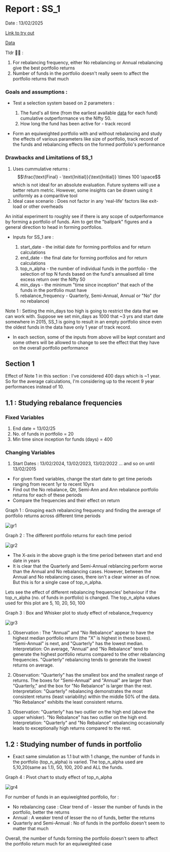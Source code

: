 # Report : SS_1

Date : 13/02/2025 

[Link to try out](https://mfproject.streamlit.app/ss_1) 

[Data](https://github.com/TheProfitPilgrim/MF_Backtest_app/blob/main/reports/report_data/sim_1.csv) 

Tldr 🥱😴 : 
1. For rebalancing frequency, either No rebalancing or Annual rebalancing give the best portfolio returns
2. Number of funds in the portfolio doesn't really seem to affect the portfolio returns that much

### Goals and assumptions : 
* Test a selection system based on 2 parameters :
  1. The fund's all time (from the earliest available [data](https://github.com/TheProfitPilgrim/MF_Backtest_app/tree/main/Data/Input) for each fund) cumulative outperformance vs the Nifty 50.
  2. How long the fund has been active for - track record
  
* Form an equiweighted portfolio with and without rebalancing and study the effects of various parameters like size of portfolio, track record of the funds and rebalancing effects on the formed portfolio's performance

### Drawbacks and Limitations of SS_1
1. Uses cummulative returns : 
$$\frac{\text{Final} - \text{Initial}}{\text{Initial}} \times 100 \space$$
which is not ideal for an absolute evaluation. Future systems will use a better return metric. However, some insights can be drawn using it uniformly as a comparitive tool
2. Ideal case scenario : Does not factor in any 'real-life' factors like exit-load or other overheads

An initial experiment to roughly see if there is any scope of outperformance by forming a portfolio of funds. Aim to get the "ballpark" figures and a general direction to head in forming portfolios. 

* Inputs for SS_1 are :
  
  1. start_date - the initial date for forming portfolios and for return calculations 
  2. end_date - the final date for forming portfolios and for return calculations
  3. top_n_alpha - the number of individual funds in the portfolio - the selection of top N funds based on the fund's annualised all time excess return over the Nifty 50 
  4. min_days - the minimum "time since inception" that each of the funds in the portfolio must have
  5. rebalance_frequency - Quarterly, Semi-Annual, Annual or "No" (for no rebalance)

Note 1 : Setting the min_days too high is going to restrict the data that we can work with.
Suppose we set min_days as 1000 that ~3 yrs and start date somewhere in 2015, SS_1 is going to result in an empty portfolio since even the oldest funds in the data have only 1 year of track record. 
     
* In each section, some of the inputs from above will be kept constant and some others will be allowed to change to see the effect that they have on the overall portfolio performance  

## Section 1

Effect of Note 1 in this section : I've considered 400 days which is ~1 year. So for the average calculations, I'm considering up to the recent 9 year performances instead of 10. 

## 1.1 : Studying rebalance frequencies

### Fixed Variables
1. End date = 13/02/25
2. No. of funds in portfolio = 20
3. Min time since inception for funds (days) = 400 

### Changing Variables
1. Start Dates : 13/02/2024, 13/02/2023, 13/02/2022 ... and so on until 13/02/2015

* For given fixed variables, change the start date to get time periods ranging from recent 1yr to recent 10yrs
* Find out the No rebalance, Qtr, Semi-Ann and Ann rebalance portfolio returns for each of these periods
* Compare the frequencies and their effect on return

Graph 1 : Grouping each rebalancing frequency and finding the average of portfolio returns across different time periods 

![gr1](https://github.com/TheProfitPilgrim/MF_Backtest_app/blob/main/reports/report_media/Picture1.png)

Graph 2 : The different portfolio returns for each time period

![gr2](https://github.com/TheProfitPilgrim/MF_Backtest_app/blob/main/reports/report_media/Picture2.png)

* The X-axis in the above graph is the time period between start and end date in years
* It is clear that the Quarterly and Semi-Annual reblancing perform worse than the Annual and No rebalancing cases. However, between the Annual and No rebalancing cases, there isn't a clear winner as of now. But this is for a single case of top_n_alpha.

Lets see the effect of different rebalancing frequencies' behaviour if the top_n_alpha (no. of funds in portfolio) is changed. The top_n_alpha values used for this plot are 5, 10, 20, 50, 100

Graph 3 : Box and Whisker plot to study effect of rebalance_frequency

![gr3](https://github.com/TheProfitPilgrim/MF_Backtest_app/blob/main/reports/report_media/Picture3.png)

1. Observation : The "Annual" and "No Rebalance" appear to have the highest median portfolio return (the "X" is highest in these boxes). "Semi-Annual" is next, and "Quarterly" has the lowest median.
Interpretation: On average, "Annual" and "No Rebalance" tend to generate the highest portfolio returns compared to the other rebalancing frequencies. "Quarterly" rebalancing tends to generate the lowest returns on average.

2. Observation: "Quarterly" has the smallest box and the smallest range of returns. The boxes for "Semi-Annual" and "Annual" are larger than "Quarterly," and the box for "No Rebalance" is larger than the rest.
Interpretation: "Quarterly" rebalancing demonstrates the most consistent returns (least variability) within the middle 50% of the data. "No Rebalance" exhibits the least consistent returns.

4. Observation: "Quarterly" has two outlier on the high end (above the upper whisker). "No Rebalance" has two outlier on the high end.
Interpretation: "Quarterly" and "No Rebalance" rebalancing occasionally leads to exceptionally high returns compared to the rest.

## 1.2 : Studying number of funds in portfolio 

* Exact same simulation as 1.1 but with 1 change, the number of funds in the portfolio (top_n_alpha) is varied. The top_n_alpha used are 5,10,20(same as 1.1), 50, 100, 200 and ALL the funds. 

Graph 4 : Pivot chart to study effect of top_n_alpha

![gr4](https://github.com/TheProfitPilgrim/MF_Backtest_app/blob/main/reports/report_media/Picture4.png)

For number of funds in an equiweighted portfolio, for :
   * No rebalancing case : Clear trend of - lesser the number of funds in the portfolio, better the returns
   * Annual : A weaker trend of lesser the no of funds, better the returns
   * Quarterly and Semi-Annual : No of funds in the portfolio doesn't seem to matter that much

Overall, the number of funds forming the portfolio doesn't seem to affect the portfolio return much for an equiweighted case
